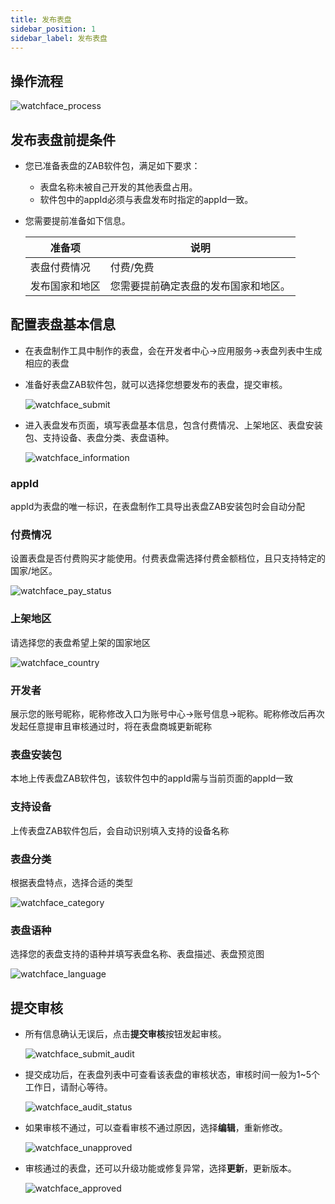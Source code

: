 ```yaml
---
title: 发布表盘
sidebar_position: 1
sidebar_label: 发布表盘
---
```


## 操作流程

![watchface_process](/img/docs/distribute/watchface_process.png)

## 发布表盘前提条件
- 您已准备表盘的ZAB软件包，满足如下要求：
  - 表盘名称未被自己开发的其他表盘占用。
  - 软件包中的appId必须与表盘发布时指定的appId一致。
- 您需要提前准备如下信息。

  | 准备项           | 说明            |
  | --------------- | -------------- |
  |表盘付费情况|付费/免费|
  |发布国家和地区|您需要提前确定表盘的发布国家和地区。|

## 配置表盘基本信息
- 在表盘制作工具中制作的表盘，会在开发者中心->应用服务->表盘列表中生成相应的表盘
- 准备好表盘ZAB软件包，就可以选择您想要发布的表盘，提交审核。

  ![watchface_submit](/img/docs/distribute/watchface_submit.png)

- 进入表盘发布页面，填写表盘基本信息，包含付费情况、上架地区、表盘安装包、支持设备、表盘分类、表盘语种。

  ![watchface_information](/img/docs/distribute/watchface_information.png)

### appId
appId为表盘的唯一标识，在表盘制作工具导出表盘ZAB安装包时会自动分配

### 付费情况
设置表盘是否付费购买才能使用。付费表盘需选择付费金额档位，且只支持特定的国家/地区。

![watchface_pay_status](/img/docs/distribute/watchface_pay_status.png)

### 上架地区
请选择您的表盘希望上架的国家地区

![watchface_country](/img/docs/distribute/watchface_country.png)

### 开发者
展示您的账号昵称，昵称修改入口为账号中心->账号信息->昵称。昵称修改后再次发起任意提审且审核通过时，将在表盘商城更新昵称
###  表盘安装包
本地上传表盘ZAB软件包，该软件包中的appId需与当前页面的appId一致

### 支持设备
上传表盘ZAB软件包后，会自动识别填入支持的设备名称

### 表盘分类
根据表盘特点，选择合适的类型

![watchface_category](/img/docs/distribute/watchface_category.png)

### 表盘语种
选择您的表盘支持的语种并填写表盘名称、表盘描述、表盘预览图

![watchface_language](/img/docs/distribute/watchface_language.png)
## 提交审核
- 所有信息确认无误后，点击**提交审核**按钮发起审核。

  ![watchface_submit_audit](/img/docs/distribute/watchface_submit_audit.png)

- 提交成功后，在表盘列表中可查看该表盘的审核状态，审核时间一般为1~5个工作日，请耐心等待。

  ![watchface_audit_status](/img/docs/distribute/watchface_audit_status.png)

- 如果审核不通过，可以查看审核不通过原因，选择**编辑**，重新修改。

  ![watchface_unapproved](/img/docs/distribute/watchface_unapproved.png)

- 审核通过的表盘，还可以升级功能或修复异常，选择**更新**，更新版本。

  ![watchface_approved](/img/docs/distribute/watchface_approved.png)

